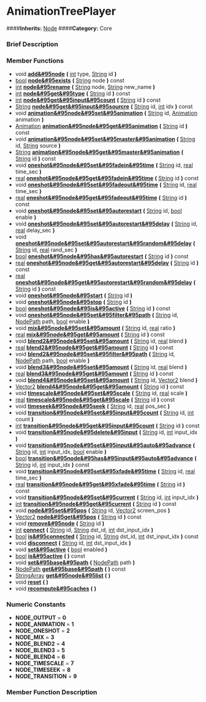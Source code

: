#  AnimationTreePlayer  
####**Inherits:** [Node](class_node)
####**Category:** Core

###  Brief Description  


###  Member Functions 
  * void  **[add&#95node](#add_node)**  **(** [int](class_int) type, [String](class_string) id  **)**
  * [bool](class_bool)  **[node&#95exists](#node_exists)**  **(** [String](class_string) node  **)** const
  * [int](class_int)  **[node&#95rename](#node_rename)**  **(** [String](class_string) node, [String](class_string) new_name  **)**
  * [int](class_int)  **[node&#95get&#95type](#node_get_type)**  **(** [String](class_string) id  **)** const
  * [int](class_int)  **[node&#95get&#95input&#95count](#node_get_input_count)**  **(** [String](class_string) id  **)** const
  * [String](class_string)  **[node&#95get&#95input&#95sourcre](#node_get_input_sourcre)**  **(** [String](class_string) id, [int](class_int) idx  **)** const
  * void  **[animation&#95node&#95set&#95animation](#animation_node_set_animation)**  **(** [String](class_string) id, [Animation](class_animation) animation  **)**
  * [Animation](class_animation)  **[animation&#95node&#95get&#95animation](#animation_node_get_animation)**  **(** [String](class_string) id  **)** const
  * void  **[animation&#95node&#95set&#95master&#95animation](#animation_node_set_master_animation)**  **(** [String](class_string) id, [String](class_string) source  **)**
  * [String](class_string)  **[animation&#95node&#95get&#95master&#95animation](#animation_node_get_master_animation)**  **(** [String](class_string) id  **)** const
  * void  **[oneshot&#95node&#95set&#95fadein&#95time](#oneshot_node_set_fadein_time)**  **(** [String](class_string) id, [real](class_real) time_sec  **)**
  * [real](class_real)  **[oneshot&#95node&#95get&#95fadein&#95time](#oneshot_node_get_fadein_time)**  **(** [String](class_string) id  **)** const
  * void  **[oneshot&#95node&#95set&#95fadeout&#95time](#oneshot_node_set_fadeout_time)**  **(** [String](class_string) id, [real](class_real) time_sec  **)**
  * [real](class_real)  **[oneshot&#95node&#95get&#95fadeout&#95time](#oneshot_node_get_fadeout_time)**  **(** [String](class_string) id  **)** const
  * void  **[oneshot&#95node&#95set&#95autorestart](#oneshot_node_set_autorestart)**  **(** [String](class_string) id, [bool](class_bool) enable  **)**
  * void  **[oneshot&#95node&#95set&#95autorestart&#95delay](#oneshot_node_set_autorestart_delay)**  **(** [String](class_string) id, [real](class_real) delay_sec  **)**
  * void  **[oneshot&#95node&#95set&#95autorestart&#95random&#95delay](#oneshot_node_set_autorestart_random_delay)**  **(** [String](class_string) id, [real](class_real) rand_sec  **)**
  * [bool](class_bool)  **[oneshot&#95node&#95has&#95autorestart](#oneshot_node_has_autorestart)**  **(** [String](class_string) id  **)** const
  * [real](class_real)  **[oneshot&#95node&#95get&#95autorestart&#95delay](#oneshot_node_get_autorestart_delay)**  **(** [String](class_string) id  **)** const
  * [real](class_real)  **[oneshot&#95node&#95get&#95autorestart&#95random&#95delay](#oneshot_node_get_autorestart_random_delay)**  **(** [String](class_string) id  **)** const
  * void  **[oneshot&#95node&#95start](#oneshot_node_start)**  **(** [String](class_string) id  **)**
  * void  **[oneshot&#95node&#95stop](#oneshot_node_stop)**  **(** [String](class_string) id  **)**
  * [bool](class_bool)  **[oneshot&#95node&#95is&#95active](#oneshot_node_is_active)**  **(** [String](class_string) id  **)** const
  * void  **[oneshot&#95node&#95set&#95filter&#95path](#oneshot_node_set_filter_path)**  **(** [String](class_string) id, [NodePath](class_nodepath) path, [bool](class_bool) enable  **)**
  * void  **[mix&#95node&#95set&#95amount](#mix_node_set_amount)**  **(** [String](class_string) id, [real](class_real) ratio  **)**
  * [real](class_real)  **[mix&#95node&#95get&#95amount](#mix_node_get_amount)**  **(** [String](class_string) id  **)** const
  * void  **[blend2&#95node&#95set&#95amount](#blend2_node_set_amount)**  **(** [String](class_string) id, [real](class_real) blend  **)**
  * [real](class_real)  **[blend2&#95node&#95get&#95amount](#blend2_node_get_amount)**  **(** [String](class_string) id  **)** const
  * void  **[blend2&#95node&#95set&#95filter&#95path](#blend2_node_set_filter_path)**  **(** [String](class_string) id, [NodePath](class_nodepath) path, [bool](class_bool) enable  **)**
  * void  **[blend3&#95node&#95set&#95amount](#blend3_node_set_amount)**  **(** [String](class_string) id, [real](class_real) blend  **)**
  * [real](class_real)  **[blend3&#95node&#95get&#95amount](#blend3_node_get_amount)**  **(** [String](class_string) id  **)** const
  * void  **[blend4&#95node&#95set&#95amount](#blend4_node_set_amount)**  **(** [String](class_string) id, [Vector2](class_vector2) blend  **)**
  * [Vector2](class_vector2)  **[blend4&#95node&#95get&#95amount](#blend4_node_get_amount)**  **(** [String](class_string) id  **)** const
  * void  **[timescale&#95node&#95set&#95scale](#timescale_node_set_scale)**  **(** [String](class_string) id, [real](class_real) scale  **)**
  * [real](class_real)  **[timescale&#95node&#95get&#95scale](#timescale_node_get_scale)**  **(** [String](class_string) id  **)** const
  * void  **[timeseek&#95node&#95seek](#timeseek_node_seek)**  **(** [String](class_string) id, [real](class_real) pos_sec  **)**
  * void  **[transition&#95node&#95set&#95input&#95count](#transition_node_set_input_count)**  **(** [String](class_string) id, [int](class_int) count  **)**
  * [int](class_int)  **[transition&#95node&#95get&#95input&#95count](#transition_node_get_input_count)**  **(** [String](class_string) id  **)** const
  * void  **[transition&#95node&#95delete&#95input](#transition_node_delete_input)**  **(** [String](class_string) id, [int](class_int) input_idx  **)**
  * void  **[transition&#95node&#95set&#95input&#95auto&#95advance](#transition_node_set_input_auto_advance)**  **(** [String](class_string) id, [int](class_int) input_idx, [bool](class_bool) enable  **)**
  * [bool](class_bool)  **[transition&#95node&#95has&#95input&#95auto&#95advance](#transition_node_has_input_auto_advance)**  **(** [String](class_string) id, [int](class_int) input_idx  **)** const
  * void  **[transition&#95node&#95set&#95xfade&#95time](#transition_node_set_xfade_time)**  **(** [String](class_string) id, [real](class_real) time_sec  **)**
  * [real](class_real)  **[transition&#95node&#95get&#95xfade&#95time](#transition_node_get_xfade_time)**  **(** [String](class_string) id  **)** const
  * void  **[transition&#95node&#95set&#95current](#transition_node_set_current)**  **(** [String](class_string) id, [int](class_int) input_idx  **)**
  * [int](class_int)  **[transition&#95node&#95get&#95current](#transition_node_get_current)**  **(** [String](class_string) id  **)** const
  * void  **[node&#95set&#95pos](#node_set_pos)**  **(** [String](class_string) id, [Vector2](class_vector2) screen_pos  **)**
  * [Vector2](class_vector2)  **[node&#95get&#95pos](#node_get_pos)**  **(** [String](class_string) id  **)** const
  * void  **[remove&#95node](#remove_node)**  **(** [String](class_string) id  **)**
  * [int](class_int)  **[connect](#connect)**  **(** [String](class_string) id, [String](class_string) dst_id, [int](class_int) dst_input_idx  **)**
  * [bool](class_bool)  **[is&#95connected](#is_connected)**  **(** [String](class_string) id, [String](class_string) dst_id, [int](class_int) dst_input_idx  **)** const
  * void  **[disconnect](#disconnect)**  **(** [String](class_string) id, [int](class_int) dst_input_idx  **)**
  * void  **[set&#95active](#set_active)**  **(** [bool](class_bool) enabled  **)**
  * [bool](class_bool)  **[is&#95active](#is_active)**  **(** **)** const
  * void  **[set&#95base&#95path](#set_base_path)**  **(** [NodePath](class_nodepath) path  **)**
  * [NodePath](class_nodepath)  **[get&#95base&#95path](#get_base_path)**  **(** **)** const
  * [StringArray](class_stringarray)  **[get&#95node&#95list](#get_node_list)**  **(** **)**
  * void  **[reset](#reset)**  **(** **)**
  * void  **[recompute&#95caches](#recompute_caches)**  **(** **)**

###  Numeric Constants  
  * **NODE_OUTPUT** = **0**
  * **NODE_ANIMATION** = **1**
  * **NODE_ONESHOT** = **2**
  * **NODE_MIX** = **3**
  * **NODE_BLEND2** = **4**
  * **NODE_BLEND3** = **5**
  * **NODE_BLEND4** = **6**
  * **NODE_TIMESCALE** = **7**
  * **NODE_TIMESEEK** = **8**
  * **NODE_TRANSITION** = **9**

###  Member Function Description  
